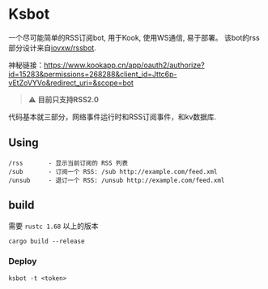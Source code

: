 # Ksbot

一个尽可能简单的RSS订阅bot, 用于Kook, 使用WS通信, 易于部署。
该bot的rss部分设计来自[iovxw/rssbot](https://github.com/iovxw/rssbot).

神秘链接：https://www.kookapp.cn/app/oauth2/authorize?id=15283&permissions=268288&client_id=Jttc6p-vEtZoVYVo&redirect_uri=&scope=bot

> ⚠ **目前只支持RSS2.0**

代码基本就三部分，网络事件运行时和RSS订阅事件，和kv数据库.

## Using
```
/rss       - 显示当前订阅的 RSS 列表
/sub       - 订阅一个 RSS: /sub http://example.com/feed.xml
/unsub     - 退订一个 RSS: /unsub http://example.com/feed.xml
```

## build

需要 `rustc 1.68` 以上的版本

```
cargo build --release
```

### Deploy

```
ksbot -t <token>
```
